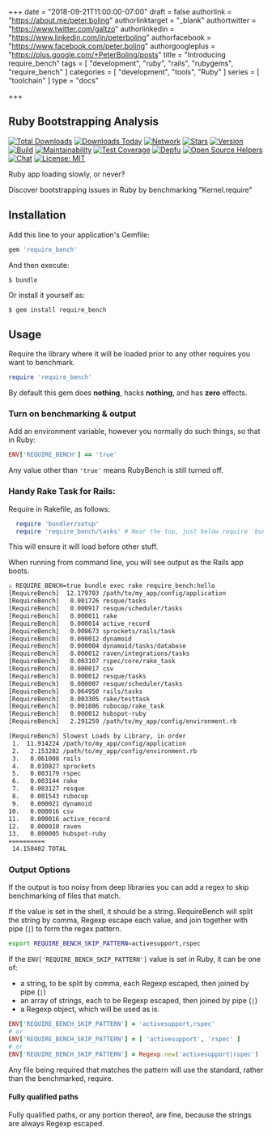 +++
date = "2018-09-21T11:00:00-07:00"
draft = false
authorlink = "https://about.me/peter.boling"
authorlinktarget = "_blank"
authortwitter = "https://www.twitter.com/galtzo"
authorlinkedin = "https://www.linkedin.com/in/peterboling"
authorfacebook = "https://www.facebook.com/peter.boling"
authorgoogleplus = "https://plus.google.com/+PeterBoling/posts"
title = "Introducing require_bench"
tags = [ "development", "ruby", "rails", "rubygems", "require_bench" ]
categories = [ "development", "tools", "Ruby" ]
series = [ "toolchain" ]
type = "docs"

+++

## Ruby Bootstrapping Analysis

[![Total Downloads](https://img.shields.io/gem/rt/require_bench.svg)](https://github.com/pboling/require_bench)
[![Downloads Today](https://img.shields.io/gem/rd/require_bench.svg)](https://github.com/pboling/require_bench)
[![Network](https://img.shields.io/github/forks/pboling/require_bench.svg?style=social)](https://github.com/pboling/require_bench/network)
[![Stars](https://img.shields.io/github/stars/pboling/require_bench.svg?style=social)](https://github.com/pboling/require_bench/stargazers)
[![Version](https://img.shields.io/gem/v/require_bench.svg)](https://rubygems.org/gems/require_bench)
[![Build](https://img.shields.io/travis/pboling/require_bench.svg)](https://travis-ci.org/pboling/require_bench)
[![Maintainability](https://api.codeclimate.com/v1/badges/18523205c207a2b53045/maintainability)](https://codeclimate.com/github/pboling/require_bench/maintainability)
[![Test Coverage](https://api.codeclimate.com/v1/badges/18523205c207a2b53045/test_coverage)](https://codeclimate.com/github/pboling/require_bench/test_coverage)
[![Depfu](https://badges.depfu.com/badges/247bffc753b0cd49d3c08ce03b5c251c/count.svg)](https://depfu.com/github/pboling/require_bench?project_id=5824)
[![Open Source Helpers](https://www.codetriage.com/pboling/require_bench/badges/users.svg)](https://www.codetriage.com/pboling/require_bench)
[![Chat](https://img.shields.io/gitter/room/pboling/require_bench.svg)](https://gitter.im/pboling/require_bench)
[![License: MIT](https://img.shields.io/badge/License-MIT-green.svg)](https://opensource.org/licenses/MIT)

Ruby app loading slowly, or never?

Discover bootstrapping issues in Ruby by benchmarking "Kernel.require"

## Installation

Add this line to your application's Gemfile:

```ruby
gem 'require_bench'
```

And then execute:

    $ bundle

Or install it yourself as:

    $ gem install require_bench

## Usage

Require the library where it will be loaded prior to any other requires you want to benchmark.

```ruby
require 'require_bench'
```

By default this gem does **nothing**, hacks **nothing**, and has **zero** effects.

### Turn on benchmarking & output

Add an environment variable, however you normally do such things, so that in Ruby:

```ruby
ENV['REQUIRE_BENCH'] == 'true'
```

Any value other than `'true'` means RubyBench is still turned off.

### Handy Rake Task for Rails:

Require in Rakefile, as follows:

```ruby
  require 'bundler/setup'
  require 'require_bench/tasks' # Near the top, just below require 'bundler/setup'!
```

This will ensure it will load before other stuff.

When running from command line, you will see output as the Rails app boots.
```bash
∴ REQUIRE_BENCH=true bundle exec rake require_bench:hello
[RequireBench]  12.179703 /path/to/my_app/config/application
[RequireBench]   0.001726 resque/tasks
[RequireBench]   0.000917 resque/scheduler/tasks
[RequireBench]   0.000011 rake
[RequireBench]   0.000014 active_record
[RequireBench]   0.008673 sprockets/rails/task
[RequireBench]   0.000012 dynamoid
[RequireBench]   0.000004 dynamoid/tasks/database
[RequireBench]   0.000012 raven/integrations/tasks
[RequireBench]   0.003107 rspec/core/rake_task
[RequireBench]   0.000017 csv
[RequireBench]   0.000012 resque/tasks
[RequireBench]   0.000007 resque/scheduler/tasks
[RequireBench]   0.064950 rails/tasks
[RequireBench]   0.003305 rake/testtask
[RequireBench]   0.001886 rubocop/rake_task
[RequireBench]   0.000012 hubspot-ruby
[RequireBench]   2.291259 /path/to/my_app/config/environment.rb

[RequireBench] Slowest Loads by Library, in order
 1.  11.914224 /path/to/my_app/config/application
 2.   2.153282 /path/to/my_app/config/environment.rb
 3.   0.061008 rails
 4.   0.010827 sprockets
 5.   0.003179 rspec
 6.   0.003144 rake
 7.   0.003127 resque
 8.   0.001543 rubocop
 9.   0.000021 dynamoid
10.   0.000016 csv
11.   0.000016 active_record
12.   0.000010 raven
13.   0.000005 hubspot-ruby
==========
 14.150402 TOTAL
```

### Output Options

If the output is too noisy from deep libraries you can add a regex to skip benchmarking of files that match.

If the value is set in the shell, it should be a string.  RequireBench will split the string by comma, Regexp escape each value, and join together with pipe (`|`) to form the regex pattern.

```bash
export REQUIRE_BENCH_SKIP_PATTERN=activesupport,rspec
```

If the `ENV['REQUIRE_BENCH_SKIP_PATTERN']` value is set in Ruby, it can be one of:
  * a string, to be split by comma, each Regexp escaped, then joined by pipe (`|`)
  * an array of strings, each to be Regexp escaped, then joined by pipe (`|`)
  * a Regexp object, which will be used as is.

```ruby
ENV['REQUIRE_BENCH_SKIP_PATTERN'] = 'activesupport,rspec'
# or
ENV['REQUIRE_BENCH_SKIP_PATTERN'] = [ 'activesupport', 'rspec' ]
# or
ENV['REQUIRE_BENCH_SKIP_PATTERN'] = Regexp.new('activesupport|rspec')
```

Any file being required that matches the pattern will use the standard, rather than the benchmarked, require.

#### Fully qualified paths

Fully qualified paths, or any portion thereof, are fine, because the strings are always Regexp escaped.

